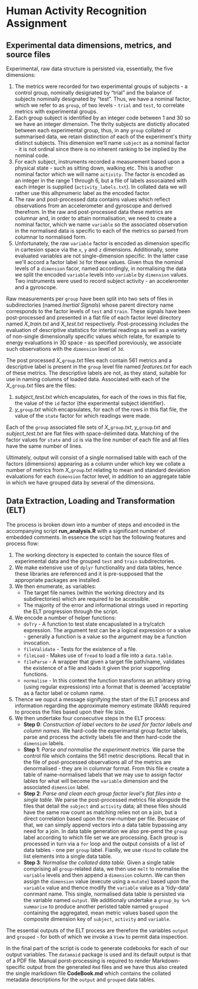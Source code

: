 # Human Activity Recognition Assignment

## Experimental data dimensions, metrics, and source files

Experimental, raw data structure is persisted via, essentially, the five dimensions:

1. The metrics were recorded for two experimental groups of subjects - a control group, nominally designated by “trial” and the balance of subjects nominally designated by “test”. Thus, we have a nominal factor, which we refer to as `group`, of two levels - `trial` and `test`, to correlate metrics with experimental groups.
2. Each group subject is identified by an integer code between 1 and 30 so we have an integer dimension. The thrity subjects are distictly allocated between each experimental group, thus, in any `group` collated or summarised data, we retain distinction of each of the experiment's thirty distinct subjects. This dimension we’ll name `subject` as a nominal factor - it is not ordinal since there is no inherent ranking to be implied by the nominal code.
3. For each subject, instruments recorded a measurement based upon a physical state - such as sitting down, walking etc. This is another nominal factor which we will name `activity`. The factor is encoded as an integer in the range 1 through 6, but a file of labels assocaiated with each integer is supplied (`activity_labels.txt`). In collated data we will rather use this alhpnumeric label as the encoded factor.
4. The raw and post-processed data contains values which reflect observations from an accelerometer and gyroscope and derived therefrom. In the raw and post-processed data these metrics are columnar and, in order to attain normalisation, we need to create a nominal factor, which we name `variable` so the associated observation in the normalised data is specific to each of the metrics so parsed from columnar to normalised form.
4. Unfortunately, the raw `variable` factor is encoded as dimension specific in cartesion space via the `x`, `y` and `z` dimensions. Additionally, some evaluated variables are not single-dimension specific. In the latter case we'll accord a factor label `3d` for these values. Given thus the nominal levels of a `dimension` facor, named accordingly, in normalising the data we split the encoded `variable` levels into `variable` by `dimension` values.  Two instruments were used to record subject activity - an acceleromter and a gyroscope.

Raw measurements per `group` have been split into two sets of files in subdirectories (named *Inertial Signals*) whose parent directory name corresponds to the factor levels of `test` and `train`. These signals have been post-processed and presented in a flat file of each factor level directory named *X_train.txt* and *X_test.txt* respectively. Post-processing includes the evaluation of descriptive statistics for intertial readings as well as a variety of non-single dimensionally specific values which relate, for example to energy evaluations in 3D space - as specified poreviously, we associate such observations with the `dimension` level of `3d`. 

The post processed *X_*`group`*.txt* files each contain 561 metrics and a descriptive label is present in the `group` level file named *features.txt* for each of these metrics. The descriptive labels are not, as they stand, suitable for use in naming columns of loaded data. Associated with each of the *X_*`group`*.txt* files are the files:

1. *subject_test.txt* which encapulates, for each of the rows in this flat file, the value of the `id` factor (the experimental subject identifier).
2. *y_*`group`*.txt* which encapsulates, for each of the rows in this flat file, the value of the `state` factor for which readings were made.

Each of the `group` associated file sets of *X_*`group`*.txt*, *y_*`group`*.txt* and *subject_test.txt* are flat files with space-delimited data. Matching of the factor values for `state` and `id` is via the line number of each file and all files have the same number of lines.

Ultimately, output will consist of a single normalised table with each of the factors (dimensions) appearing as a column under which key we collate a number of metrics from *X_*`group`*.txt* relating to mean and standard deviation evaluations for each `dimension` factor level, in addition to an aggregate table in which we have grouped data by several of the dimensions.

## Data Extraction, Loading and Transformation (ELT)
The process is broken down into a number of steps and encoded in the accompanying script **run_analysis.R** with a significant number of embedded comments. In essence the scipt has the following features and process flow:

1. The working directory is expected to contain the source files of experimental data and the grouped `test` and `train` subdirectories.
2. We make extensive use of `dplyr` functionality and data tables, hence these libraries are referenced and it is pre-supposed that the appropriate packages are installed.
3. We then enumerate, as variables:
   - The target file names (within the working directory and its subdirectories) which are required to be accessible.
   - The majority of the error and informational strings used in reporting the ELT progression through the script.
4. We encode a number of helper functions:
   - `doTry` - A function to test state encapuslated in a try/catch expression. The argument test can be a logical expression or a value - generally a function is a value so the argument may be a function invocation.
   - `fileValidate` - Tests for the existence of a file.
   - `fileLoad` - Makes use of `fread` to load a file into a `data.table`.
   - `fileParse` - A wrapper that given a target file path/name, validates the existence of a file and loads it given the prior supporting functions.
   - `normalise` - In this context the function transforms an arbitrary string (using regular expressions) into a format that is deemed 'acceptable' as a factor label or column name.
5. Thence we ouput a message signifying the start of the ELT process and information regarding the approximate memory estimate (RAM) required to process the files based upon their file size.
6. We then undertake four consecutive steps in the ELT process:
   - **Step 0**: *Construction of label vectors to be used for factor labels and column names*. We hard-code the experimantal group factor labels, parse and process the activity labels file and then hard-code the `dimension` labels.
   - **Step 1**: *Parse and normalise the experiment metrics*. We parse the control file which contains the 561 metric descriptions. Recall that in the file of post-processed observations all of the metrics are denormalised - they are in columnar format. From this file e create a table of name-normalised labels that we may use to assign factor lables for what will become the `variable` dimension and the associated `dimension` label.
   - **Step 2**: *Parse and clean each group factor level's flat files into a single table*. We parse the post-processed metrics file alongside the files that detail the `subject` and `activity` data; all these files should have the same row count as matching relies not on a join, but a direct correlation based upon the row-number per file. Becuase of that, we can simply append vectors into a data table bypassing any need for a join. In data table generation we also pre-pend the `group` label according to which file set we are processing. Each group is processed in turn via a `for` loop and the output consists of a list of data tables - one per `group` label. Fianlly, we use `rbind` to collate the list elements into a single data table.
   - **Step 3**: *Normalise the collated data table*. Given a single table comprising all `group`-related data, we then use `melt` to normalise the `variable` levels and then append a `dimension` column. We can then assign the `dimension` value (execute using a `mutate`) based upon the `variable` value and thence modify the `variable` value as a 'tidy-data' conrmant name. This single, normalised data table is persisted via the variable named `output`. We additionaly undertake a `group_by %>% summarise` to produce another peristed table named `grouped` containing the aggregated, mean metric values based upon the composite dimension key of `subject`, `activity` and  `variable`.

The essential outputs of the ELT process are therefore the variables `output` and `grouped` - for both of which we invoke a `View` to permit data inspection. 

In the final part of the script is code to generate codebooks for each of our output variables. The `datamaid` package is used and its default output is that of a PDF file. Manual porst-processing is required to render Markdown-specific output from the generated `Rmd` files and we have thus also created the single markdown file **CodeBook.md** which contains the collated metadata descriptions for the `output` and `grouped` data tables.
























